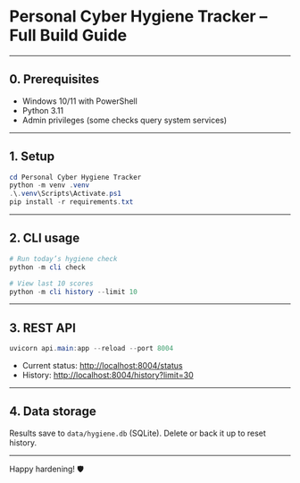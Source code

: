 # Personal Cyber Hygiene Tracker – Full Build Guide

---

## 0. Prerequisites

* Windows 10/11 with PowerShell
* Python 3.11
* Admin privileges (some checks query system services)

---

## 1. Setup

```powershell
cd Personal Cyber Hygiene Tracker
python -m venv .venv
.\.venv\Scripts\Activate.ps1
pip install -r requirements.txt
```

---

## 2. CLI usage

```powershell
# Run today’s hygiene check
python -m cli check

# View last 10 scores
python -m cli history --limit 10
```

---

## 3. REST API

```powershell
uvicorn api.main:app --reload --port 8004
```

* Current status: <http://localhost:8004/status>
* History: <http://localhost:8004/history?limit=30>

---

## 4. Data storage

Results save to `data/hygiene.db` (SQLite). Delete or back it up to reset history.

---

Happy hardening! 🛡️

